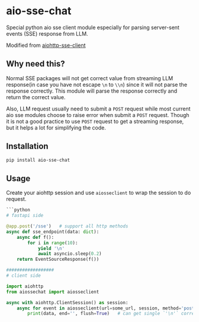 # aio-sse-chat

Special python aio sse client module especially for parsing server-sent events (SSE) response from LLM. 

Modified from [aiohttp-sse-client](https://github.com/ebraminio/aiosseclient)

## Why need this?
Normal SSE packages will not get correct value from streaming LLM response(in case you have not escape `\n` to `\\n`) since it will not parse the response correctly. This module will parse the response correctly and return the correct value.  

Also, LLM request usually need to submit a `POST` request while most current aio sse modules choose to raise error when submit a `POST` request. Though it is not a good practice to use `POST` request to get a streaming response, but it helps a lot for simplifying the code.

## Installation
```bash
pip install aio-sse-chat
```

## Usage
Create your aiohttp session and use `aiosseclient` to wrap the session to do request. 

```python
```python
# fastapi side

@app.post('/sse')   # support all http methods
async def sse_endpoint(data: dict):
    async def f():
        for i in range(10):
            yield '\n'
            await asyncio.sleep(0.2)
    return EventSourceResponse(f())

##################
# client side

import aiohttp
from aiossechat import aiosseclient

async with aiohttp.ClientSession() as session:
    async for event in aiosseclient(url=some_url, session, method='post', json=some_data):
        print(data, end='', flush=True)   # can get single `'\n'` correctly

```
```
